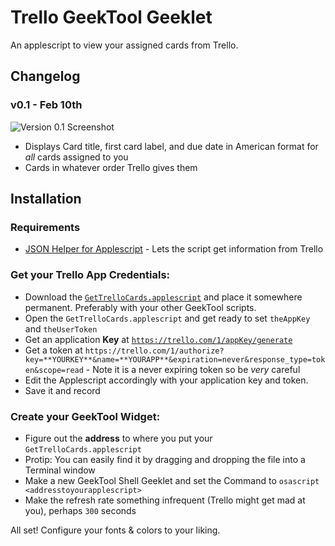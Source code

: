 Trello GeekTool Geeklet
=======================
An applescript to view your assigned cards from Trello.

## Changelog
### v0.1 - Feb 10th
![Version 0.1 Screenshot](http://i.imgur.com/nfY2gpC.png)
- Displays Card title, first card label, and due date in American format for *all* cards assigned to you
- Cards in whatever order Trello gives them

## Installation 
### Requirements
* [JSON Helper for Applescript](https://itunes.apple.com/us/app/json-helper-for-applescript/id453114608?mt=12) - Lets the script get information from Trello
### Get your Trello App Credentials:
* Download the [`GetTrelloCards.applescript`](https://github.com/drfuzzyness/Trello-GeekTool-Widget/raw/master/GetTrelloCards.applescript) and place it somewhere permanent. Preferably with your other GeekTool scripts.
* Open the `GetTrelloCards.applescript` and get ready to set `theAppKey` and `theUserToken`
* Get an application **Key** at [`https://trello.com/1/appKey/generate`](https://trello.com/1/appKey/generate) 
* Get a token at `https://trello.com/1/authorize?key=**YOURKEY**&name=**YOURAPP**&expiration=never&response_type=token&scope=read` - Note it is a never expiring token so be _very_ careful
* Edit the Applescript accordingly with your application key and token.
* Save it and record 

### Create your GeekTool Widget:
* Figure out the **address** to where you put your `GetTrelloCards.applescript`
* Protip: You can easily find it by dragging and dropping the file into a Terminal window
* Make a new GeekTool Shell Geeklet and set the Command to `osascript <addresstoyourapplescript>`
* Make the refresh rate something infrequent (Trello might get mad at you), perhaps `300` seconds

All set! Configure your fonts & colors to your liking.
